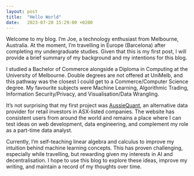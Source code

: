 ```yaml
---
layout: post
title:  "Hello World"
date:   2023-07-20 15:29:00 +0200
---
```

Welcome to my blog. I’m Joe, a technology enthusiast from Melbourne, Australia. At the moment, I’m travelling in Europe (Barcelona) after completing my undergraduate studies. Given that this is my first post, I will provide a brief summary of my background and my intentions for this blog.

I studied a Bachelor of Commerce alongside a Diploma in Computing at the University of Melbourne. Double degrees are not offered at UniMelb, and this pathway was the closest I could get to a Commerce/Computer Science degree. My favourite subjects were Machine Learning, Algorithmic Trading, Information Security/Privacy, and Visualisation/Data Wrangling.

It’s not surprising that my first project was [AussieQuant][Aussiequant], an alternative data provider for retail investors in ASX-listed companies. The website has consistent users from around the world and remains a place where I can test ideas on web development, data engineering, and complement my role as a part-time data analyst.

Currently, I’m self-teaching linear algebra and calculus to improve my intuition behind machine learning concepts. This has proven challenging, especially while travelling, but rewarding given my interests in AI and decentralisation. I hope to use this blog to explore these ideas, improve my writing, and maintain a record of my thoughts over time.

[Aussiequant]: https://aussiequant.com
